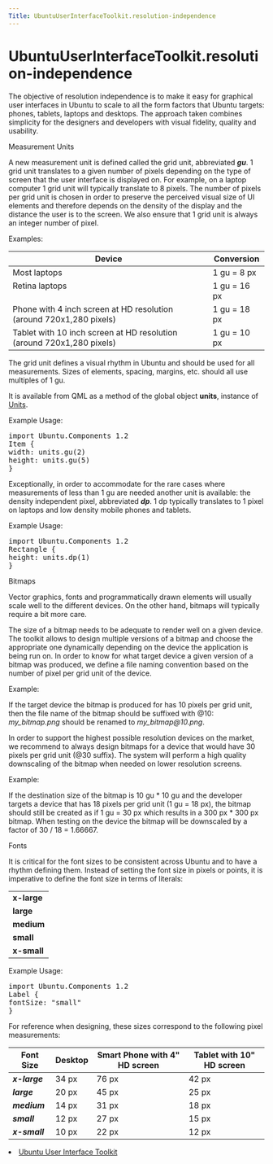 ```yaml
---
Title: UbuntuUserInterfaceToolkit.resolution-independence
---
```


# UbuntuUserInterfaceToolkit.resolution-independence

<span class="subtitle"></span>
<!-- $$$resolution-independence.html-description -->
<p>The objective of resolution independence is to make it easy for graphical user interfaces in Ubuntu to scale to all the form factors that Ubuntu targets: phones, tablets, laptops and desktops. The approach taken combines simplicity for the designers and developers with visual fidelity, quality and usability.</p>
<h0 id="measurement-units">Measurement Units</h0>
<p>A new measurement unit is defined called the grid unit, abbreviated <b><i>gu</i></b>. 1 grid unit translates to a given number of pixels depending on the type of screen that the user interface is displayed on. For example, on a laptop computer 1 grid unit will typically translate to 8 pixels. The number of pixels per grid unit is chosen in order to preserve the perceived visual size of UI elements and therefore depends on the density of the display and the distance the user is to the screen. We also ensure that 1 grid unit is always an integer number of pixel.</p>
<p>Examples:</p>
<table class="generic">
<thead><tr class="qt-style"><th >Device</th><th >Conversion</th></tr></thead>
<tr valign="top"><td >Most laptops</td><td >1 gu = 8 px</td></tr>
<tr valign="top"><td >Retina laptops</td><td >1 gu = 16 px</td></tr>
<tr valign="top"><td >Phone with 4 inch screen at HD resolution (around 720x1,280 pixels)</td><td >1 gu = 18 px</td></tr>
<tr valign="top"><td >Tablet with 10 inch screen at HD resolution (around 720x1,280 pixels)</td><td >1 gu = 10 px</td></tr>
</table>
<p>The grid unit defines a visual rhythm in Ubuntu and should be used for all measurements. Sizes of elements, spacing, margins, etc. should all use multiples of 1 gu.</p>
<p>It is available from QML as a method of the global object <b>units</b>, instance of <a href="Ubuntu.Components.Units.md">Units</a>.</p>
<p>Example Usage:</p>
<pre class="cpp">import Ubuntu<span class="operator">.</span>Components <span class="number">1.2</span>
Item {
width: units<span class="operator">.</span>gu(<span class="number">2</span>)
height: units<span class="operator">.</span>gu(<span class="number">5</span>)
}</pre>
<p>Exceptionally, in order to accommodate for the rare cases where measurements of less than 1 gu are needed another unit is available: the density independent pixel, abbreviated <b><i>dp</i></b>. 1 dp typically translates to 1 pixel on laptops and low density mobile phones and tablets.</p>
<p>Example Usage:</p>
<pre class="cpp">import Ubuntu<span class="operator">.</span>Components <span class="number">1.2</span>
Rectangle {
height: units<span class="operator">.</span>dp(<span class="number">1</span>)
}</pre>
<h0 id="bitmaps">Bitmaps</h0>
<p>Vector graphics, fonts and programmatically drawn elements will usually scale well to the different devices. On the other hand, bitmaps will typically require a bit more care.</p>
<p>The size of a bitmap needs to be adequate to render well on a given device. The toolkit allows to design multiple versions of a bitmap and choose the appropriate one dynamically depending on the device the application is being run on. In order to know for what target device a given version of a bitmap was produced, we define a file naming convention based on the number of pixel per grid unit of the device.</p>
<p>Example:</p>
<p>If the target device the bitmap is produced for has 10 pixels per grid unit, then the file name of the bitmap should be suffixed with @10: <i>my_bitmap.png</i> should be renamed to <i>my_bitmap@10.png</i>.</p>
<p>In order to support the highest possible resolution devices on the market, we recommend to always design bitmaps for a device that would have 30 pixels per grid unit (@30 suffix). The system will perform a high quality downscaling of the bitmap when needed on lower resolution screens.</p>
<p>Example:</p>
<p>If the destination size of the bitmap is 10 gu * 10 gu and the developer targets a device that has 18 pixels per grid unit (1 gu = 18 px), the bitmap should still be created as if 1 gu = 30 px which results in a 300 px * 300 px bitmap. When testing on the device the bitmap will be downscaled by a factor of 30 / 18 = 1.66667.</p>
<h0 id="fonts">Fonts</h0>
<p>It is critical for the font sizes to be consistent across Ubuntu and to have a rhythm defining them. Instead of setting the font size in pixels or points, it is imperative to define the font size in terms of literals:</p>
<table class="generic">
<tr valign="top"><td ><b>x-large</b></td></tr>
<tr valign="top"><td ><b>large</b></td></tr>
<tr valign="top"><td ><b>medium</b></td></tr>
<tr valign="top"><td ><b>small</b></td></tr>
<tr valign="top"><td ><b>x-small</b></td></tr>
</table>
<p>Example Usage:</p>
<pre class="cpp">import Ubuntu<span class="operator">.</span>Components <span class="number">1.2</span>
Label {
fontSize: <span class="string">&quot;small&quot;</span>
}</pre>
<p>For reference when designing, these sizes correspond to the following pixel measurements:</p>
<table class="generic">
<thead><tr class="qt-style"><th >Font Size</th><th >Desktop</th><th >Smart Phone with 4&quot; HD screen</th><th >Tablet with 10&quot; HD screen</th></tr></thead>
<tr valign="top"><td ><b><i>x-large</i></b></td><td >34 px</td><td >76 px</td><td >42 px</td></tr>
<tr valign="top"><td ><b><i>large</i></b></td><td >20 px</td><td >45 px</td><td >25 px</td></tr>
<tr valign="top"><td ><b><i>medium</i></b></td><td >14 px</td><td >31 px</td><td >18 px</td></tr>
<tr valign="top"><td ><b><i>small</i></b></td><td >12 px</td><td >27 px</td><td >15 px</td></tr>
<tr valign="top"><td ><b><i>x-small</i></b></td><td >10 px</td><td >22 px</td><td >12 px</td></tr>
</table>
<!-- @@@resolution-independence.html -->
<p class="naviNextPrevious footerNavi">
<li><a class="nextPage" href="UbuntuUserInterfaceToolkit.overview-ubuntu-sdk.md">Ubuntu User Interface Toolkit</a></li>
</p>
